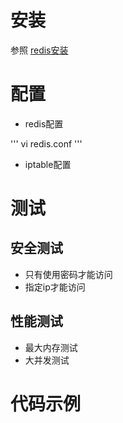 # 安装
参照 [redis安装](install.md)

# 配置
* redis配置

'''
vi redis.conf
'''

* iptable配置


# 测试
## 安全测试
* 只有使用密码才能访问
* 指定ip才能访问
## 性能测试
* 最大内存测试
* 大并发测试
# 代码示例
